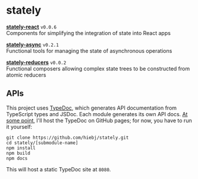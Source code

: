 # stately

**[stately-react](/stately-react)** `v0.0.6`  
Components for simplifying the integration of state into React apps

**[stately-async](/stately-async)** `v0.2.1`  
Functional tools for managing the state of asynchronous operations

**[stately-reducers](/stately-reducers)** `v0.0.2`  
Functional composers allowing complex state trees to be constructed from atomic reducers

## APIs
This project uses [TypeDoc](https://github.com/TypeStrong/typedoc), which generates API documentation from TypeScript types and JSDoc. Each module generates its own API docs. [At some point](https://howmanydaystill.com/its/heat-death-of-the-universe), I'll host the TypeDoc on GitHub pages; for now, you have to run it yourself:

```
git clone https://github.com/hiebj/stately.git
cd stately/[submodule-name]
npm install
npm build
npm docs
```

This will host a static TypeDoc site at `8080`.
